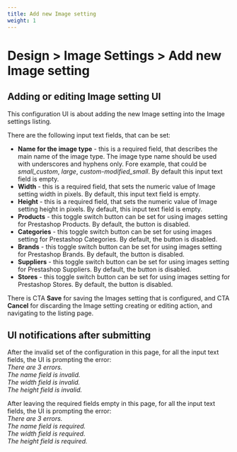 ```yaml
---
title: Add new Image setting
weight: 1
---
```


# Design > Image Settings > Add new Image setting

## Adding or editing Image setting UI

This configuration UI is about adding the new Image setting into the Image settings listing.

There are the following input text fields, that can be set:

- **Name for the image type**  - this is a required field, that describes the main name of the image type. The image type name should be used with underscores and hyphens only. Fore example, that could be _small_custom_, _large_, _custom-modified_small_. By default this input text field is empty.
- **Width** - this is a required field, that sets the numeric value of Image setting width in pixels. By default, this input text field is empty.
- **Height** - this is a required field, that sets the numeric value of Image setting height in pixels. By default, this input text field is empty.
- **Products** - this toggle switch button can be set for using images setting for Prestashop Products. By default, the button is disabled.
- **Categories** - this toggle switch button can be set for using images setting for Prestashop Categories. By default, the button is disabled.
- **Brands** - this toggle switch button can be set for using images setting for Prestashop Brands. By default, the button is disabled.
- **Suppliers** - this toggle switch button can be set for using images setting for Prestashop Suppliers. By default, the button is disabled.
- **Stores** - this toggle switch button can be set for using images setting for Prestashop Stores. By default, the button is disabled.

There is CTA **Save** for saving the Images setting that is configured, and CTA **Cancel** for discarding the Image setting creating or editing action, and navigating to the listing page.

## UI notifications after submitting

After the invalid set of the configuration in this page, for all the input text fields, the UI is prompting the error: <br>
_There are 3 errors.<br>
The name field is invalid.<br>
The width field is invalid.<br>
The height field is invalid._<br>

After leaving the required fields empty in this page, for all the input text fields, the UI is prompting the error: <br>
_There are 3 errors.<br>
The name field is required.<br>
The width field is required.<br>
The height field is required._<br>
